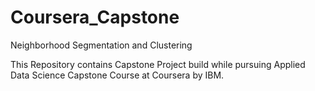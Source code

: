 # Coursera_Capstone
Neighborhood Segmentation and Clustering

This Repository contains Capstone Project build while pursuing Applied Data Science Capstone Course at Coursera by IBM.

